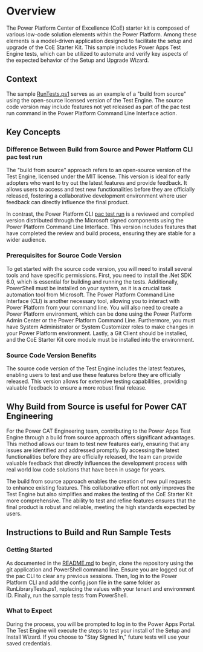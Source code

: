 # Overview

The Power Platform Center of Excellence (CoE) starter kit is composed of various low-code solution elements within the Power Platform. Among these elements is a model-driven application designed to facilitate the setup and upgrade of the CoE Starter Kit. This sample includes Power Apps Test Engine tests, which can be utilized to automate and verify key aspects of the expected behavior of the Setup and Upgrade Wizard.

## Context

The sample [RunTests.ps1](https://github.com/microsoft/PowerApps-TestEngine/blob/grant-archibald-md/integration-merge/samples/coe-kit-setup-wizard/RunTests.ps1) serves as an example of a "build from source" using the open-source licensed version of the Test Engine. The source code version may include features not yet released as part of the pac test run command in the Power Platform Command Line Interface action.

## Key Concepts

### Difference Between Build from Source and Power Platform CLI pac test run

The "build from source" approach refers to an open-source version of the Test Engine, licensed under the MIT license. This version is ideal for early adopters who want to try out the latest features and provide feedback. It allows users to access and test new functionalities before they are officially released, fostering a collaborative development environment where user feedback can directly influence the final product.

In contrast, the Power Platform CLI [pac test run]() is a reviewed and compiled version distributed through the Microsoft signed components using the Power Platform Command Line Interface. This version includes features that have completed the review and build process, ensuring they are stable for a wider audience.

### Prerequisites for Source Code Version

To get started with the source code version, you will need to install several tools and have specific permissions. First, you need to install the .Net SDK 6.0, which is essential for building and running the tests. Additionally, PowerShell must be installed on your system, as it is a crucial task automation tool from Microsoft. The Power Platform Command Line Interface (CLI) is another necessary tool, allowing you to interact with Power Platform from your command line. You will also need to create a Power Platform environment, which can be done using the Power Platform Admin Center or the Power Platform Command Line. Furthermore, you must have System Administrator or System Customizer roles to make changes in your Power Platform environment. Lastly, a Git Client should be installed, and the CoE Starter Kit core module must be installed into the environment.

### Source Code Version Benefits

The source code version of the Test Engine includes the latest features, enabling users to test and use these features before they are officially released. This version allows for extensive testing capabilities, providing valuable feedback to ensure a more robust final release.

## Why Build from Source is useful for Power CAT Engineering

For the Power CAT Engineering team, contributing to the Power Apps Test Engine through a build from source approach offers significant advantages. This method allows our team to test new features early, ensuring that any issues are identified and addressed promptly. By accessing the latest functionalities before they are officially released, the team can provide valuable feedback that directly influences the development process with real world low code solutions that have been in usage for years.

The build from source approach enables the creation of new pull requests to enhance existing features. This collaborative effort not only improves the Test Engine but also simplifies and makes the testing of the CoE Starter Kit more comprehensive. The ability to test and refine features ensures that the final product is robust and reliable, meeting the high standards expected by users.

## Instructions to Build and Run Sample Tests

### Getting Started

As documented in the [README.md](https://github.com/microsoft/PowerApps-TestEngine/blob/grant-archibald-md/integration-merge/samples/coe-kit-setup-wizard/README.md) to begin, clone the repository using the git application and PowerShell command line. Ensure you are logged out of the pac CLI to clear any previous sessions. Then, log in to the Power Platform CLI and add the config.json file in the same folder as RunLibraryTests.ps1, replacing the values with your tenant and environment ID. Finally, run the sample tests from PowerShell.

### What to Expect

During the process, you will be prompted to log in to the Power Apps Portal. The Test Engine will execute the steps to test your install of the Setup and Install Wizard. If you choose to "Stay Signed In," future tests will use your saved credentials.
